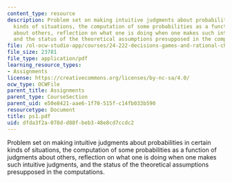 ```yaml
---
content_type: resource
description: Problem set on making intuitive judgments about probabilities in certain
  kinds of situations, the computation of some probabilities as a function of judgments
  about others, reflection on what one is doing when one makes such intuitive judgments,
  and the status of the theoretical assumptions presupposed in the computations.
file: /ol-ocw-studio-app/courses/24-222-decisions-games-and-rational-choice-spring-2008/dfda3f2a078dd88fbeb348e8cd7ccdc2_ps1.pdf
file_size: 23781
file_type: application/pdf
learning_resource_types:
- Assignments
license: https://creativecommons.org/licenses/by-nc-sa/4.0/
ocw_type: OCWFile
parent_title: Assignments
parent_type: CourseSection
parent_uid: e50e8421-aae6-1f70-515f-c14fb033b590
resourcetype: Document
title: ps1.pdf
uid: dfda3f2a-078d-d88f-beb3-48e8cd7ccdc2
---
```

Problem set on making intuitive judgments about probabilities in certain kinds of situations, the computation of some probabilities as a function of judgments about others, reflection on what one is doing when one makes such intuitive judgments, and the status of the theoretical assumptions presupposed in the computations.
